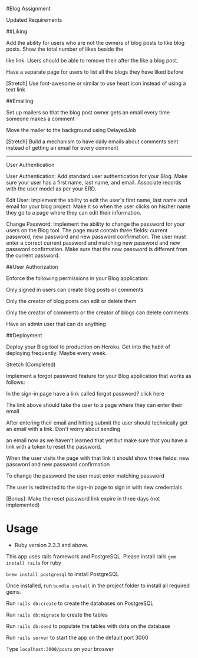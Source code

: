 #Blog Assignment

Updated Requirements 

##Liking

Add the ability for users who are not the owners of blog posts to like blog posts. Show the total number of likes beside the 

like link. Users should be able to remove their after the like a blog post.

Have a separate page for users to list all the blogs they have liked before

[Stretch] Use font-awesome or similar to use heart icon instead of using a text link

##Emailing

Set up mailers so that the blog post owner gets an email every time someone makes a comment

Move the mailer to the background using DelayedJob

[Stretch] Build a mechanism to have daily emails about comments sent instead of getting an email for every comment

-----------------------------------------------------------------------------------------------

User Authentication

User Authentication: Add standard user authentication for your Blog. Make sure your user has a first name, last name, and 
email. Associate records with the user model as per your ERD.

Edit User: Implement the ability to edit the user's first name, last name and email for your blog project. Make it so when the user clicks on his/her name they go to a page where they can edit their information.

Change Password: Implement the ability to change the password for your users on the Blog tool. The page must contain three fields: current password, new password and new password confirmation. The user must enter a correct current password and matching new password and new password confirmation. Make sure that the new password is different from the current password.

##User Authorization

Enforce the following permissions in your Blog application:

Only signed in users can create blog posts or comments

Only the creator of blog posts can edit or delete them

Only the creator of comments or the creator of blogs can delete comments

Have an admin user that can do anything

##Deployment

Deploy your Blog tool to production on Heroku. Get into the habit of deploying frequently. Maybe every week.

Stretch (Completed)

Implement a forgot password feature for your Blog application that works as follows:

In the sign-in page have a link called forgot password? click here

The link above should take the user to a page where they can enter their email

After entering their email and hitting submit the user should technically get an email with a link. Don't worry about sending 

an email now as we haven't learned that yet but make sure that you have a link with a token to reset the password.

When the user visits the page with that link it should show three fields: new password and new password confirmation

To change the password the user must enter matching password

The user is redirected to the sign-in page to sign in with new credentials

[Bonus]: Make the reset password link expire in three days (not implemented)

# Usage

* Ruby version 2.3.3 and above.

This app uses rails framework and PostgreSQL. Please install rails ```gem install rails``` for ruby

```brew install postgresql``` to install PostgreSQL

Once installed, run ```bundle install``` in the project folder to install all required gems.

Run ```rails db:create``` to create the databases on PostgreSQL

Run ```rails db:migrate``` to create the tables

Run ```rails db:seed``` to populate the tables with data on the database

Run ```rails server``` to start the app on the default port 3000

Type ```localhost:3000/posts``` on your broswer
